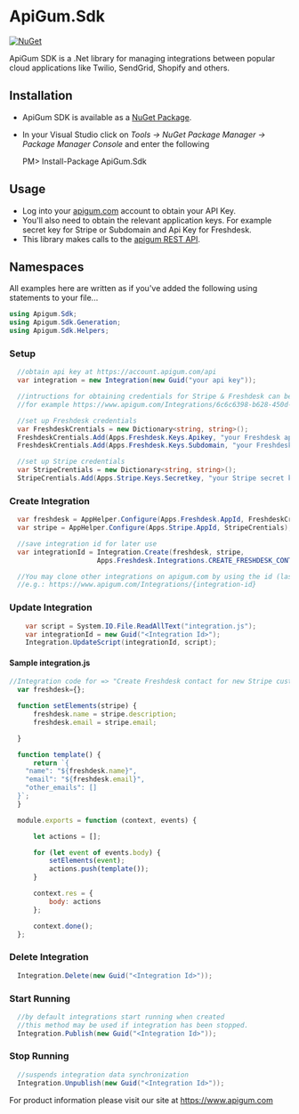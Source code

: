 # ApiGum.Sdk

[![NuGet](https://img.shields.io/nuget/v/apigum.svg)](https://www.nuget.org/packages/apigum/)

ApiGum SDK is a .Net library for managing integrations between popular cloud applications like Twilio, SendGrid, Shopify and others.

## Installation

 - ApiGum SDK is available as a [NuGet Package](https://www.nuget.org/packages/apigum.sdk/).
 - In your Visual Studio click on *Tools -> NuGet Package Manager -> Package Manager Console* and enter the following

	PM> Install-Package ApiGum.Sdk

## Usage

 - Log into your [apigum.com](apigum.com) account to obtain your API Key.  
 - You'll also need to obtain the relevant application keys. For example secret key for Stripe or Subdomain and Api Key for Freshdesk.
 - This library makes calls to the [apigum REST API](https://api.apigum.com/help).  

## Namespaces
All examples here are written as if you've added the following using statements to your file...

```cs
using Apigum.Sdk;
using Apigum.Sdk.Generation;
using Apigum.Sdk.Helpers;
```

### Setup
```cs
  //obtain api key at https://account.apigum.com/api
  var integration = new Integration(new Guid("your api key"));

  //intructions for obtaining credentials for Stripe & Freshdesk can be found on vendor sites or apigum integration page:
  //for example https://www.apigum.com/Integrations/6c6c6398-b628-450d-9faf-667d89113ed5

  //set up Freshdesk credentials
  var FreshdeskCrentials = new Dictionary<string, string>();
  FreshdeskCrentials.Add(Apps.Freshdesk.Keys.Apikey, "your Freshdesk api key");
  FreshdeskCrentials.Add(Apps.Freshdesk.Keys.Subdomain, "your Freshdesk subdomain");

  //set up Stripe credentials
  var StripeCrentials = new Dictionary<string, string>();
  StripeCrentials.Add(Apps.Stripe.Keys.Secretkey, "your Stripe secret key");
```

### Create Integration

```cs
  var freshdesk = AppHelper.Configure(Apps.Freshdesk.AppId, FreshdeskCrentials);
  var stripe = AppHelper.Configure(Apps.Stripe.AppId, StripeCrentials);

  //save integration id for later use
  var integrationId = Integration.Create(freshdesk, stripe,
                      Apps.Freshdesk.Integrations.CREATE_FRESHDESK_CONTACT_FOR_NEW_STRIPE_CUSTOMERS);

  //You may clone other integrations on apigum.com by using the id (last part) in the URL:
  //e.g.: https://www.apigum.com/Integrations/{integration-id}
```

### Update Integration

```cs
    var script = System.IO.File.ReadAllText("integration.js");
    var integrationId = new Guid("<Integration Id>");
    Integration.UpdateScript(integrationId, script);            
```

#### Sample integration.js
```js
//Integration code for => "Create Freshdesk contact for new Stripe customers"
  var freshdesk={};

  function setElements(stripe) {
      freshdesk.name = stripe.description;
      freshdesk.email = stripe.email;

  }

  function template() {
      return `{
    "name": "${freshdesk.name}",
    "email": "${freshdesk.email}",
    "other_emails": []
  }`;
  }

  module.exports = function (context, events) {

      let actions = [];

      for (let event of events.body) {
          setElements(event);
          actions.push(template());
      }

      context.res = {
          body: actions
      };

      context.done();
  };            
```

### Delete Integration
```cs
  Integration.Delete(new Guid("<Integration Id>"));
```

### Start Running
```cs
  //by default integrations start running when created
  //this method may be used if integration has been stopped.
  Integration.Publish(new Guid("<Integration Id>"));
```

### Stop Running
```cs
  //suspends integration data synchronization
  Integration.Unpublish(new Guid("<Integration Id>"));
```

For product information please visit our site at https://www.apigum.com
